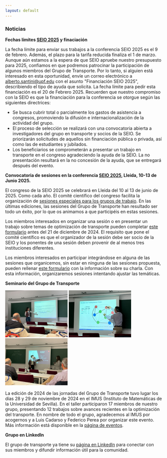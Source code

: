 ```yaml
---
layout: default
---
```


### Noticias

**Fechas límites [SEIO 2025](https://seio2025.com/) y finaciación**

La fecha límite para enviar sus trabajos a la conferencia SEIO 2025 es el 9 de febrero.
Además, el plazo para la  tarifa reducida finaliza el 1 de marzo.
Aunque aún  estamos a la espera de que SEIO apruebe nuestro presupuesto para 2025, confiamos en que podremos patrocinar la participación de algunos miembros del Grupo de Transporte.
Por lo tanto, si alguien está interesado en  esta oportunidad, envíe un correo electrónico a [alberto.santini@upf.edu](mailto:alberto.santini@upf.edu) con el asunto "Financiación SEIO 2025",  describiendo el tipo de ayuda que solicita.
La fecha límite para pedir esta financiación es el 20 de Febrero 2025.
Recuerden que nuestro  compromiso con la SEIO es que la financiación para la conferencia se otorgue según las siguientes directrices:

* Se busca cubrir total o parcialmente los gastos de asistencia a congresos, promoviendo la difusión e internacionalización de la actividad del grupo.
* El proceso de selección se realizará con una convocatoria abierta a investigadores del grupo en transporte y socios de la SEIO. Se priorizarán solicitudes de aquellos sin financiación pública o privada, así como las de estudiantes y jubilados.
* Los beneficiarios se comprometerán a presentar un trabajo en transporte en el congreso agradeciendo la ayuda de la SEIO. La no presentación resultará en la no concesión de la ayuda, que se entregará después del evento.

**Convocatoria de sesiones en la conferencia [SEIO 2025](https://seio2025.com/), Lleida, 10-13 de Junio 2025.**

El congreso de la SEIO 2025 se celebrará en Lleida del 10 al 13 de junio de 2025.
Como cada año. El comité científico del congreso facilita la organización de [sesiones especiales para los grupos de trabajo](https://seio2025.com/es/c/bases-sesiones-invitadas).
En las últimas ediciones, las sesiones del Grupo de Transporte han resultado ser todo un éxito, por lo que os animamos a que participéis en estas sesiones.

Los miembros interesados en organizar una sesión o en presentar un trabajo sobre temas de optimización de transporte pueden completar [este formulario](https://forms.gle/kqVVaMEdiXWtuEDQ8) antes del 21 de diciembre de 2024.
El requisito que pone el comité científico es que el organizador de la sesión debe ser socio de la SEIO y los ponentes de una sesión deben provenir de al menos tres instituciones diferentes.

Los miembros interesados en participar integrándose en alguna de las sesiones que organicemos, sin estar en ninguna de las sesiones propuesta, pueden rellenar [este formulario](https://forms.gle/MpGa1Wpg8M9bRc6F8) con la información sobre su charla.
Con esta información, organizaremos sesiones intentando ajustar las temáticas.

**Seminario del Grupo de Transporte**

<a href="/assets/Seminario_2024_1.jpeg"><img height="150px" src="/assets/Seminario_2024_1.jpeg"/></a>
<a href="/assets/Seminario_2024_2.jpeg"><img height="150px" src="/assets/Seminario_2024_2.jpeg"/></a>
<a href="/assets/Seminario_2024_3.jpeg"><img height="150px" src="/assets/Seminario_2024_3.jpeg"/></a>

La edición de 2024 de las jornadas del Grupo de Transporte tuvo lugar los días 28 y 29 de noviembre de 2024 en el IMUS (Instituto de Matemáticas de la Universidad de Sevilla).
En el taller participaron 17 miembros de nuestro grupo, presentando 12 trabajos sobre avances recientes en la optimización del transporte.
En nombre de todo el grupo, agradecemos al IMUS por acogernos y a Luis Cadarso y Federico Perea por organizar este evento.
Más información está disponible en la [página de eventos](/events).

**Grupo en LinkedIn**

El grupo de transporte ya tiene su [página en LinkedIn](https://www.linkedin.com/groups/10017874/) para conectar con sus miembros y difundir información útil para la comunidad.
